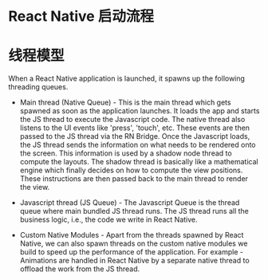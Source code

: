 # React Native 启动流程

# 线程模型

When a React Native application is launched, it spawns up the following threading queues.

- Main thread (Native Queue) - This is the main thread which gets spawned as soon as the application launches. It loads the app and starts the JS thread to execute the Javascript code. The native thread also listens to the UI events like 'press', 'touch', etc. These events are then passed to the JS thread via the RN Bridge. Once the Javascript loads, the JS thread sends the information on what needs to be rendered onto the screen. This information is used by a shadow node thread to compute the layouts. The shadow thread is basically like a mathematical engine which finally decides on how to compute the view positions. These instructions are then passed back to the main thread to render the view.

- Javascript thread (JS Queue) - The Javascript Queue is the thread queue where main bundled JS thread runs. The JS thread runs all the business logic, i.e., the code we write in React Native.

- Custom Native Modules - Apart from the threads spawned by React Native, we can also spawn threads on the custom native modules we build to speed up the performance of the application. For example - Animations are handled in React Native by a separate native thread to offload the work from the JS thread.
